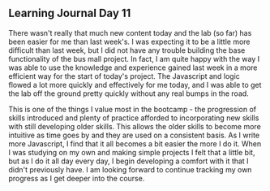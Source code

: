 ## Learning Journal Day 11

There wasn't really that much new content today and the lab (so far) has been easier for me than last week's. I was expecting it to be a little more difficult than last week, but I did not have any trouble building the base functionality of the bus mall project. In fact, I am quite happy with the way I was able to use the knowledge and experience gained last week in a more efficient way for the start of today's project. The Javascript and logic flowed a lot more quickly and effectively for me today, and I was able to get the lab off the ground pretty quickly without any real bumps in the road. 

This is one of the things I value most in the bootcamp - the progression of skills introduced and plenty of practice afforded to incorporating new skills with still developing older skills. This allows the older skills to become more intuitive as time goes by and they are used on a consistent basis. As I write more Javascript, I find that it all becomes a bit easier the more I do it. When I was studying on my own and making simple projects I felt that a little bit, but as I do it all day every day, I begin developing a comfort with it that I didn't previously have. I am looking forward to continue tracking my own progress as I get deeper into the course. 